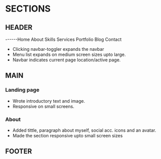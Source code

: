 # SECTIONS

## HEADER

------Home About Skills Services Portfolio Blog Contact

- Clicking navbar-toggler expands the navbar
- Menu list expands on medium screen sizes upto large.
- Navbar indicates current page location/active page.

## MAIN

### Landing page

- Wrote introductory text and image.
- Responsive on small screens.

### About

- Added tittle, paragraph about myself, social acc. icons and an avatar.
- Made the section responsive upto small screen sizes

## FOOTER
